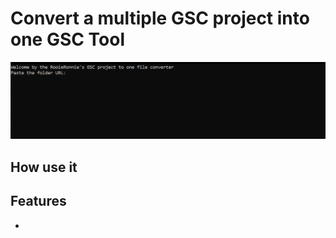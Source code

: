 # Convert a multiple GSC project into one GSC Tool

<p align="center">
    <img src="https://raw.githubusercontent.com/nietjoost/t4-zombieland-mod/main/assets/github/GSCTool_1.png" />
</p>

## How use it

## Features

-

